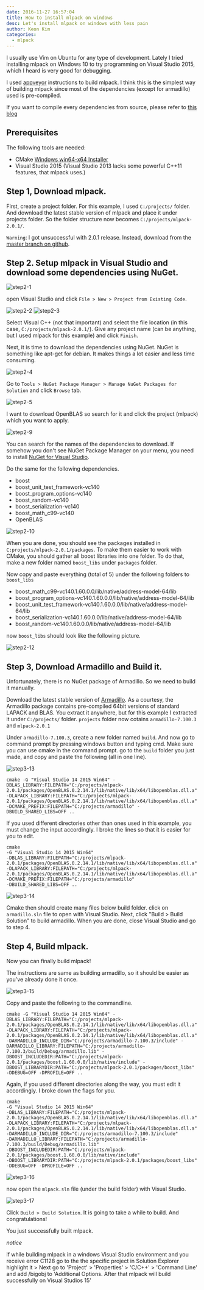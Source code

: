 ```yaml
---
date: 2016-11-27 16:57:04
title: How to install mlpack on windows
desc: Let's install mlpack on windows with less pain
author: Keon Kim
categories:
  - mlpack
---
```



I usually use Vim on Ubuntu for any type of development.
Lately I tried installing mlpack on Windows 10 to try programming on Visual Studio 2015, which I heard is very good for debugging.

<!--more-->

I used [appveyor](https://github.com/mlpack/mlpack/blob/master/.appveyor.yml) instructions to build mlpack. I think this is the simplest way of building mlpack since most of the dependencies (except for armadillo) used is pre-compiled.

If you want to compile every dependencies from source, please refer to [this blog](http://qtandopencv.blogspot.kr/2015/09/deep-learning-04-compile-mlpack-1012-on.html)

## Prerequisites

The following tools are needed:

* CMake [Windows win64-x64 Installer](https://cmake.org/download/)
* Visual Studio 2015 (Visual Studio 2013 lacks some powerful C++11 features, that mlpack uses.)

## Step 1, Download mlpack.

First, create a project folder. For this example, I used `C:/projects/` folder. And download the latest stable version of mlpack and place it under projects folder. So the folder structure now becomes `C:/projects/mlpack-2.0.1/`.

`Warning`: I got unsuccessful with 2.0.1 release. Instead, download from the [master branch on github](https://github.com/mlpack/mlpack).

## Step 2. Setup mlpack in Visual Studio and download some dependencies using NuGet.

![step2-1](/images/mlpack-on-windows/1.png)

open Visual Studio and click `File > New > Project from Existing Code`. 

![step2-2](/images/mlpack-on-windows/2.png)
![step2-3](/images/mlpack-on-windows/3.png)

Select Visual C++ (not that important) and select the file location (in this case, `C:/projects/mlpack-2.0.1/`). Give any project name (can be anything, but I used mlpack for this example) and click `Finish`.


Next, it is time to download the dependencies using NuGet. NuGet is something like apt-get for debian. It makes things a lot easier and less time consuming.

![step2-4](/images/mlpack-on-windows/4.png)

Go to `Tools > NuGet Package Manager > Manage NuGet Packages for Solution` and click `Browse` tab. 

![step2-5](/images/mlpack-on-windows/5.png)

I want to download OpenBLAS so search for it and click the project (mlpack) which you want to apply.

![step2-9](/images/mlpack-on-windows/9.png)

You can search for the names of the dependencies to download. If somehow you don't see NuGet Package Manager on your menu, you need to install [NuGet for Visual Studio](https://visualstudiogallery.msdn.microsoft.com/5d345edc-2e2d-4a9c-b73b-d53956dc458d).

Do the same for the following dependencies.

* boost
* boost_unit_test_framework-vc140
* boost_program_options-vc140
* boost_random-vc140
* boost_serialization-vc140
* boost_math_c99-vc140
* OpenBLAS

![step2-10](/images/mlpack-on-windows/10.png)

When you are done, you should see the packages installed in `C:projects/mlpack-2.0.1/packages`. To make them easier to work with CMake, you should gather all boost libraries into one folder. To do that, make a new folder named `boost_libs` under `packages` folder.

Now copy and paste everything (total of 5) under the following folders to `boost_libs`

* boost_math_c99-vc140.1.60.0.0/lib/native/address-model-64/lib
* boost_program_options-vc140.1.60.0.0/lib/native/address-model-64/lib
* boost_unit_test_framework-vc140.1.60.0.0/lib/native/address-model-64/lib
* boost_serialization-vc140.1.60.0.0/lib/native/address-model-64/lib
* boost_random-vc140.1.60.0.0/lib/native/address-model-64/lib

now `boost_libs` should look like the following picture.

![step2-12](/images/mlpack-on-windows/12.png)

## Step 3, Download Armadillo and Build it.

Unfortunately, there is no NuGet package of Armadillo. So we need to build it manually.

Download the latest stable version of [Armadillo](http://arma.sourceforge.net/download.html). As a courtesy, the Armadillo package contains pre-compiled 64bit versions of standard LAPACK and BLAS. You extract it anywhere, but for this example I extracted it under `C:/projects/` folder. `projects` folder now cotains `armadillo-7.100.3` and `mlpack-2.0.1`

Under `armadillo-7.100.3`, create a new folder named `build`. And now go to command prompt by pressing windows button and typing cmd. Make sure you can use cmake in the command prompt.
go to the `build` folder you just made, and copy and paste the following (all in one line).

![step3-13](/images/mlpack-on-windows/13.png)

```
cmake -G "Visual Studio 14 2015 Win64" -DBLAS_LIBRARY:FILEPATH="C:/projects/mlpack-2.0.1/packages/OpenBLAS.0.2.14.1/lib/native/lib/x64/libopenblas.dll.a" -DLAPACK_LIBRARY:FILEPATH="C:/projects/mlpack-2.0.1/packages/OpenBLAS.0.2.14.1/lib/native/lib/x64/libopenblas.dll.a" -DCMAKE_PREFIX:FILEPATH="C:/projects/armadillo" -DBUILD_SHARED_LIBS=OFF ..
```

If you used different directories other than ones used in this example, you must change the input accordingly. I broke the lines so that it is easier for you to edit.

```
cmake 
-G "Visual Studio 14 2015 Win64" 
-DBLAS_LIBRARY:FILEPATH="C:/projects/mlpack-2.0.1/packages/OpenBLAS.0.2.14.1/lib/native/lib/x64/libopenblas.dll.a" 
-DLAPACK_LIBRARY:FILEPATH="C:/projects/mlpack-2.0.1/packages/OpenBLAS.0.2.14.1/lib/native/lib/x64/libopenblas.dll.a" 
-DCMAKE_PREFIX:FILEPATH="C:/projects/armadillo" 
-DBUILD_SHARED_LIBS=OFF ..
```

![step3-14](/images/mlpack-on-windows/14.png)

Cmake then should create many files below build folder. click on `armadillo.sln` file to open with Visual Studio. Next, click "Build > Build Solution" to build armadillo.
When you are done, close Visual Studio and go to step 4.

## Step 4, Build mlpack.

Now you can finally build mlpack!

The instructions are same as building armadillo, so it should be easier as you've already done it once.

![step3-15](/images/mlpack-on-windows/15.png)

Copy and paste the following to the commandline.


```
cmake -G "Visual Studio 14 2015 Win64" -DBLAS_LIBRARY:FILEPATH="C:/projects/mlpack-2.0.1/packages/OpenBLAS.0.2.14.1/lib/native/lib/x64/libopenblas.dll.a" -DLAPACK_LIBRARY:FILEPATH="C:/projects/mlpack-2.0.1/packages/OpenBLAS.0.2.14.1/lib/native/lib/x64/libopenblas.dll.a" -DARMADILLO_INCLUDE_DIR="C:/projects/armadillo-7.100.3/include" -DARMADILLO_LIBRARY:FILEPATH="C:/projects/armadillo-7.100.3/build/Debug/armadillo.lib" -DBOOST_INCLUDEDIR:PATH="C:/projects/mlpack-2.0.1/packages/boost.1.60.0.0/lib/native/include" -DBOOST_LIBRARYDIR:PATH="C:/projects/mlpack-2.0.1/packages/boost_libs" -DDEBUG=OFF -DPROFILE=OFF ..
```
Again, if you used different directories along the way, you must edit it accordingly. I broke down the flags for you.

```
cmake 
-G "Visual Studio 14 2015 Win64"
-DBLAS_LIBRARY:FILEPATH="C:/projects/mlpack-2.0.1/packages/OpenBLAS.0.2.14.1/lib/native/lib/x64/libopenblas.dll.a"
-DLAPACK_LIBRARY:FILEPATH="C:/projects/mlpack-2.0.1/packages/OpenBLAS.0.2.14.1/lib/native/lib/x64/libopenblas.dll.a"
-DARMADILLO_INCLUDE_DIR="C:/projects/armadillo-7.100.3/include" 
-DARMADILLO_LIBRARY:FILEPATH="C:/projects/armadillo-7.100.3/build/Debug/armadillo.lib"
-DBOOST_INCLUDEDIR:PATH="C:/projects/mlpack-2.0.1/packages/boost.1.60.0.0/lib/native/include"
-DBOOST_LIBRARYDIR:PATH="C:/projects/mlpack-2.0.1/packages/boost_libs"
-DDEBUG=OFF -DPROFILE=OFF ..
```

![step3-16](/images/mlpack-on-windows/16.png)

now open the `mlpack.sln` file (under the build folder) with Visual Studio. 

![step3-17](/images/mlpack-on-windows/17.png)

Click `Build > Build Solution`. It is going to take a while to build. And congratulations!

You just successfully built mlpack.


*notice*

if while building mlpack in a windows Visual Studio environment and you receive error C1128 go to the the specific project in Solution Explorer highlight it > Next go to 'Project' > 'Properties' > 'C/C++' > 'Command Line' and add /bigobj to 'Additional Options. After that mlpack will build successfully on Visual Studios 15'
